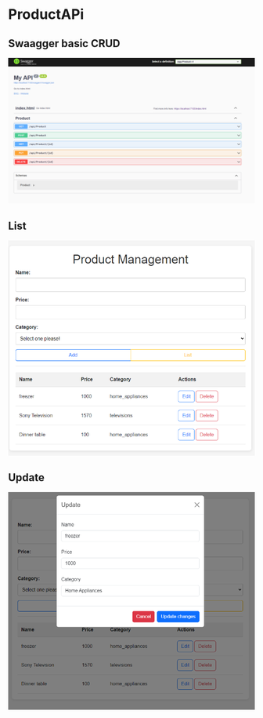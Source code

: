 # ProductAPi

## Swaagger basic CRUD
![View](App/App.Product/wwwroot/img/swagger.png)

## List
![View](App/App.Product/wwwroot/img/List.png)

## Update
![View](App/App.Product/wwwroot/img/update.png)

